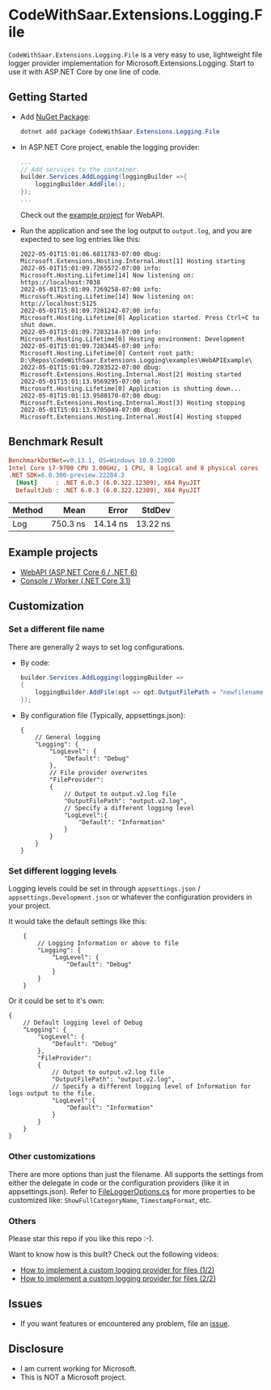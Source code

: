 # CodeWithSaar.Extensions.Logging.File

`CodeWithSaar.Extensions.Logging.File` is a very easy to use, lightweight file logger provider implementation for Microsoft.Extensions.Logging. Start to use it with ASP.NET Core by one line of code.

## Getting Started

* Add [NuGet Package](https://www.nuget.org/packages/CodeWithSaar.Extensions.Logging.File):

    ```csharp
    dotnet add package CodeWithSaar.Extensions.Logging.File
    ```

* In ASP.NET Core project, enable the logging provider:

    ```csharp
    ...
    // Add services to the container.
    builder.Services.AddLogging(loggingBuilder =>{
        loggingBuilder.AddFile();
    });
    ...
    ```

    Check out the [example project](https://github.com/xiaomi7732/CodeWithSaar.Extensions.Logging/tree/main/examples/WebAPIExample) for WebAPI.

* Run the application and see the log output to `output.log`, and you are expected to see log entries like this:

    ```log
    2022-05-01T15:01:06.6811783-07:00 dbug: Microsoft.Extensions.Hosting.Internal.Host[1] Hosting starting
    2022-05-01T15:01:09.7265572-07:00 info: Microsoft.Hosting.Lifetime[14] Now listening on: https://localhost:7038
    2022-05-01T15:01:09.7269258-07:00 info: Microsoft.Hosting.Lifetime[14] Now listening on: http://localhost:5125
    2022-05-01T15:01:09.7281242-07:00 info: Microsoft.Hosting.Lifetime[0] Application started. Press Ctrl+C to shut down.
    2022-05-01T15:01:09.7283214-07:00 info: Microsoft.Hosting.Lifetime[0] Hosting environment: Development
    2022-05-01T15:01:09.7283445-07:00 info: Microsoft.Hosting.Lifetime[0] Content root path: D:\Repos\CodeWithSaar.Extensions.Logging\examples\WebAPIExample\
    2022-05-01T15:01:09.7283522-07:00 dbug: Microsoft.Extensions.Hosting.Internal.Host[2] Hosting started
    2022-05-01T15:01:13.9569295-07:00 info: Microsoft.Hosting.Lifetime[0] Application is shutting down...
    2022-05-01T15:01:13.9580170-07:00 dbug: Microsoft.Extensions.Hosting.Internal.Host[3] Hosting stopping
    2022-05-01T15:01:13.9705049-07:00 dbug: Microsoft.Extensions.Hosting.Internal.Host[4] Hosting stopped
    ```

## Benchmark Result

``` ini
BenchmarkDotNet=v0.13.1, OS=Windows 10.0.22000
Intel Core i7-9700 CPU 3.00GHz, 1 CPU, 8 logical and 8 physical cores
.NET SDK=6.0.300-preview.22204.3
  [Host]     : .NET 6.0.3 (6.0.322.12309), X64 RyuJIT
  DefaultJob : .NET 6.0.3 (6.0.322.12309), X64 RyuJIT
```

| Method |     Mean |    Error |   StdDev |
|------- |---------:|---------:|---------:|
|    Log | 750.3 ns | 14.14 ns | 13.22 ns |

## Example projects

* [WebAPI (ASP.NET Core 6 / .NET 6)](https://github.com/xiaomi7732/CodeWithSaar.Extensions.Logging/tree/main/examples/WebAPIExample)
* [Console / Worker (.NET Core 3.1)](https://github.com/xiaomi7732/CodeWithSaar.Extensions.Logging/tree/main/examples/NetCore31Console)

## Customization

### Set a different file name

There are generally 2 ways to set log configurations.

* By code:

    ```csharp
    builder.Services.AddLogging(loggingBuilder =>
    {
        loggingBuilder.AddFile(opt => opt.OutputFilePath = "newfilename.log");
    });
    ```

* By configuration file (Typically, appsettings.json):

    ```jsonc
    {
        // General logging
        "Logging": {
            "LogLevel": {
                "Default": "Debug"
            },
            // File provider overwrites
            "FileProvider":
            {
                // Output to output.v2.log file
                "OutputFilePath": "output.v2.log",
                // Specify a different logging level
                "LogLevel":{
                    "Default": "Information"
                }
            }
        }
    }
    ```

### Set different logging levels

Logging levels could be set in through `appsettings.json` / `appsettings.Development.json` or whatever the configuration providers in your project.

It would take the default settings like this:

```jsonc
    {
        // Logging Information or above to file
        "Logging": {
            "LogLevel": {
                "Default": "Debug"
            }
        }
    }
```

Or it could be set to it's own:

```jsonc
{
    // Default logging level of Debug
    "Logging": {
        "LogLevel": {
            "Default": "Debug"
        },
        "FileProvider":
        {
            // Output to output.v2.log file
            "OutputFilePath": "output.v2.log",
            // Specify a different logging level of Information for logs output to the file.
            "LogLevel":{
                "Default": "Information"
            }
        }
    }
}
```

### Other customizations

There are more options than just the filename. All supports the settings from either the delegate in code or the configuration providers (like it in appsettings.json). Refer to [FileLoggerOptions.cs](https://github.com/xiaomi7732/CodeWithSaar.Extensions.Logging/blob/main/CodeWithSaar.Extensions.Logging.File/FileLoggerOptions.cs) for more properties to be customized like: `ShowFullCategoryName`, `TimestampFormat`, etc.

### Others

Please star this repo if you like this repo :-).

Want to know how is this built? Check out the following videos:

* [How to implement a custom logging provider for files (1/2)](https://youtu.be/3RUpYR4dZM4)
* [How to implement a custom logging provider for files (2/2)](https://youtu.be/3Z3yemyikNc)

## Issues

* If you want features or encountered any problem, file an [issue](https://github.com/xiaomi7732/CodeWithSaar.Extensions.Logging/issues).

## Disclosure

* I am current working for Microsoft.
* This is NOT a Microsoft project.
